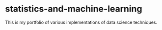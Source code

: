 # statistics-and-machine-learning
This is my portfolio of various implementations of data science techniques.
